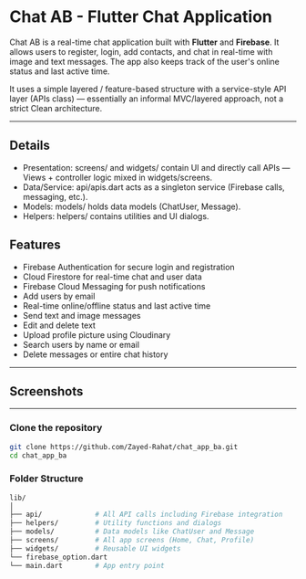 # Chat AB - Flutter Chat Application

Chat AB is a real-time chat application built with **Flutter** and **Firebase**. It allows users to register, login, add contacts, and chat in real-time with image and text messages. The app also keeps track of the user's online status and last active time. 

It uses a simple layered / feature-based structure with a service-style API layer (APIs class) — essentially an informal MVC/layered approach, not a strict Clean architecture.

---

## Details
  -  Presentation: screens/ and widgets/ contain UI and directly call APIs — Views + controller logic mixed in widgets/screens.
  - Data/Service: api/apis.dart acts as a singleton service (Firebase calls, messaging, etc.).
  - Models: models/ holds data models (ChatUser, Message).
  - Helpers: helpers/ contains utilities and UI dialogs.

## Features

- Firebase Authentication for secure login and registration
- Cloud Firestore for real-time chat and user data
- Firebase Cloud Messaging for push notifications
- Add users by email
- Real-time online/offline status and last active time
- Send text and image messages
- Edit and delete text
- Upload profile picture using Cloudinary
- Search users by name or email
- Delete messages or entire chat history


---

## Screenshots



---


### Clone the repository

```bash
git clone https://github.com/Zayed-Rahat/chat_app_ba.git
cd chat_app_ba

```

 ### Folder Structure


 ```bash
lib/
│
├── api/             # All API calls including Firebase integration
├── helpers/         # Utility functions and dialogs
├── models/          # Data models like ChatUser and Message
├── screens/         # All app screens (Home, Chat, Profile)
├── widgets/         # Reusable UI widgets
└── firebase_option.dart     
└── main.dart        # App entry point

```
 
